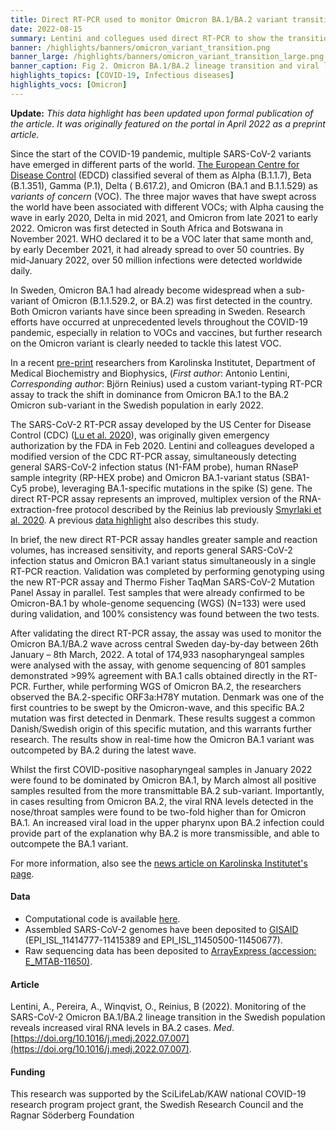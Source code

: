 ```yaml
---
title: Direct RT-PCR used to monitor Omicron BA.1/BA.2 variant transition in Sweden (Update)
date: 2022-08-15
summary: Lentini and collegues used direct RT-PCR to show the transition from Omicron BA.1 to sub-variant BA.2 in Sweden Jan-March 2022. New Preprint from Reinius lab which shares data and code.
banner: /highlights/banners/omicron_variant_transition.png
banner_large: /highlights/banners/omicron_variant_transition_large.png
banner_caption: Fig 2. Omicron BA.1/BA.2 lineage transition and viral load in Swedish COVID-19 cases, from Lentini et al. (2022)
highlights_topics: [COVID-19, Infectious diseases]
highlights_vocs: [Omicron]
---
```


**Update:** *This data highlight has been updated upon formal publication of the article. It was originally featured on the portal in April 2022 as a preprint article.*

Since the start of the COVID-19 pandemic, multiple SARS-CoV-2 variants have emerged in different parts of the world. [The European Centre for Disease Control](https://www.ecdc.europa.eu/en) (EDCD) classified several of them as Alpha (B.1.1.7), Beta (B.1.351), Gamma (P.1), Delta ( B.617.2), and Omicron (BA.1 and B.1.1.529) as *variants of concern* (VOC). The three major waves that have swept across the world have been associated with different VOCs; with Alpha causing the wave in early 2020, Delta in mid 2021, and Omicron from late 2021 to early 2022. Omicron was first detected in South Africa and Botswana in November 2021. WHO declared it to be a VOC later that same month and, by early December 2021, it had already spread to over 50 countries. By mid-January 2022, over 50 million infections were detected worldwide daily.

In Sweden, Omicron BA.1 had already become widespread when a sub-variant of Omicron (B.1.1.529.2, or BA.2) was first detected in the country. Both Omicron variants have since been spreading in Sweden. Research efforts have occurred at unprecedented levels throughout the COVID-19 pandemic, especially in relation to VOCs and vaccines, but further research on the Omicron variant is clearly needed to tackle this latest VOC.

In a recent [pre-print](https://doi.org/10.1101/2022.03.26.22272984) researchers from Karolinska Institutet, Department of Medical Biochemistry and Biophysics, (*First author*: Antonio Lentini, *Corresponding author*: Björn Reinius) used a custom variant-typing RT-PCR assay to track the shift in dominance from Omicron BA.1 to the BA.2 Omicron sub-variant in the Swedish population in early 2022.

The SARS-CoV-2 RT-PCR assay developed by the US Center for Disease Control (CDC) ([Lu et al. 2020](https://doi.org/10.3201/eid2608.201246)), was originally given emergency authorization by the FDA in Feb 2020. Lentini and colleagues developed a modified version of the CDC RT-PCR assay, simultaneously detecting general SARS-CoV-2 infection status (N1-FAM probe), human RNaseP sample integrity (RP-HEX probe) and Omicron BA.1-variant status (SBA1-Cy5 probe), leveraging BA.1-specific mutations in the spike (S) gene. The direct RT-PCR assay represents an improved, multiplex version of the RNA-extraction-free protocol described by the Reinius lab previously [Smyrlaki et al. 2020](https://doi.org/10.1038/s41467-020-18611-5). A previous [data highlight](https://covid19dataportal.se/highlights/rna_extraction_free_rt_pcr/) also describes this study.

In brief, the new direct RT-PCR assay handles greater sample and reaction volumes, has increased sensitivity, and reports general SARS-CoV-2 infection status and Omicron BA.1 variant status simultaneously in a single RT-PCR reaction. Validation was completed by performing genotyping using the new RT-PCR assay and Thermo Fisher TaqMan SARS-CoV-2 Mutation Panel Assay in parallel. Test samples that were already confirmed to be Omicron-BA.1 by whole-genome sequencing (WGS) (N=133) were used during validation, and 100% consistency was found between the two tests.

After validating the direct RT-PCR assay, the assay was used to monitor the Omicron BA.1/BA.2 wave across central Sweden day-by-day between 26th January – 8th March, 2022. A total of 174,933 nasopharyngeal samples were analysed with the assay, with genome sequencing of 801 samples demonstrated >99% agreement with BA.1 calls obtained directly in the RT-PCR. Further, while performing WGS of Omicron BA.2, the researchers observed the BA.2-specific ORF3a:H78Y mutation. Denmark was one of the first countries to be swept by the Omicron-wave, and this specific BA.2 mutation was first detected in Denmark. These results suggest a common Danish/Swedish origin of this specific mutation, and this warrants further research. The results show in real-time how the Omicron BA.1 variant was outcompeted by BA.2 during the latest wave.

Whilst the first COVID-positive nasopharyngeal samples in January 2022 were found to be dominated by Omicron BA.1, by March almost all positive samples resulted from the more transmittable BA.2 sub-variant. Importantly, in cases resulting from Omicron BA.2, the viral RNA levels detected in the nose/throat samples were found to be two-fold higher than for Omicron BA.1. An increased viral load in the upper pharynx upon BA.2 infection could provide part of the explanation why BA.2 is more transmissible, and able to outcompete the BA.1 variant.

For more information, also see the [news article on Karolinska Institutet's page](https://news.ki.se/single-clinical-test-provides-more-answers-about-covid-19).

#### Data

* Computational code is available [here](https://github.com/reiniuslab/OmicronWaves/).
* Assembled SARS-CoV-2 genomes have been deposited to [GISAID](https://gisaid.org) (EPI_ISL_11414777-11415389 and EPI_ISL_11450500-11450677).
* Raw sequencing data has been deposited to [ArrayExpress (accession: E_MTAB-11650)](https://www.ebi.ac.uk/arrayexpress/experiments/E-MTAB-11650/).

#### Article

Lentini, A., Pereira, A., Winqvist, O., Reinius, B (2022). Monitoring of the SARS-CoV-2 Omicron BA.1/BA.2 lineage transition in the Swedish population reveals increased viral RNA levels in BA.2 cases. *Med*. [https://doi.org/10.1016/j.medj.2022.07.007](https://doi.org/10.1016/j.medj.2022.07.007).

#### Funding

This research was supported by the SciLifeLab/KAW national COVID-19 research program project grant, the Swedish Research Council and the Ragnar Söderberg Foundation
